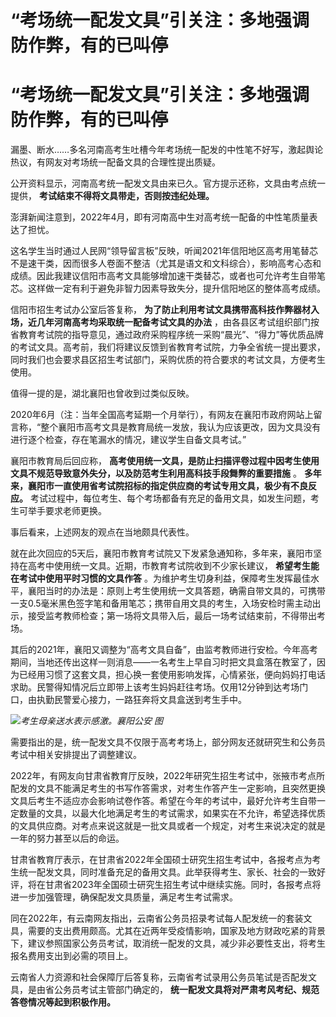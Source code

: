 # “考场统一配发文具”引关注：多地强调防作弊，有的已叫停

# “考场统一配发文具”引关注：多地强调防作弊，有的已叫停

漏墨、断水……多名河南高考生吐槽今年考场统一配发的中性笔不好写，激起舆论热议，有网友对考场统一配备文具的合理性提出质疑。

公开资料显示，河南高考统一配发文具由来已久。官方提示还称，文具由考点统一提供， **考试结束不得将文具带走，否则按违纪处理。**

澎湃新闻注意到，2022年4月，即有河南高中生对高考统一配备的中性笔质量表达了担忧。

这名学生当时通过人民网“领导留言板”反映，听闻2021年信阳地区高考用笔替芯不是速干类，因而很多人卷面不整洁（尤其是语文和文科综合），影响高考心态和成绩。因此我建议信阳市高考文具能够增加速干类替芯，或者也可允许考生自带笔芯。这样做一定有利于避免非智力因素导致失分，提升信阳地区的整体高考成绩。

信阳市招生考试办公室后答复称， **为了防止利用考试文具携带高科技作弊器材入场，近几年河南高考均采取统一配备考试文具的办法**
，由各县区考试组织部门按省教育考试院的指导意见，通过政府采购程序统一采购“晨光”、“得力”等优质品牌的考试文具。高考前，我们将建议反馈到省教育考试院，力争全省统一提出要求，同时我们也会要求县区招生考试部门，采购优质的符合要求的考试文具，方便考生使用。

值得一提的是，湖北襄阳也曾收到过类似反映。

2020年6月（注：当年全国高考延期一个月举行），有网友在襄阳市政府网站上留言称，“整个襄阳市高考文具是教育局统一发放，我认为应该更改，因为文具没有进行逐个检查，存在笔漏水的情况，建议学生自备文具考试。”

襄阳市教育局后回应称， **高考使用统一文具，是防止扫描评卷过程中因考生使用文具不规范导致意外失分，以及防范考生利用高科技手段舞弊的重要措施** 。
**多年来，襄阳市一直使用省考试院招标的指定供应商的考试专用文具，极少有不良反应。**
考试过程中，每位考生、每个考场都备有充足的备用文具，如发生问题，考生可举手要求老师更换。

事后看来，上述网友的观点在当地颇具代表性。

就在此次回应的5天后，襄阳市教育考试院又下发紧急通知称，多年来，襄阳市坚持在高考中使用统一文具。近期，市教育考试院收到不少家长建议，
**希望考生能在考试中使用平时习惯的文具作答**
。为维护考生切身利益，保障考生发挥最佳水平，襄阳当时的办法是：原则上考生使用统一文具答题，确需自带文具的，可携带一支0.5毫米黑色签字笔和备用笔芯；携带自用文具的考生，入场安检时需主动出示，接受监考教师检查；第一场将文具带入后，最后一场考试结束前，不得带出考场。

其后的2021年，襄阳又调整为“高考文具自备”，由监考教师进行安检。今年高考期间，当地还传出这样一则消息——一名考生上早自习时把文具盒落在教室了，因为已经用习惯了这套文具，担心换一套使用影响发挥，心情紧张，便向妈妈打电话求助。民警得知情况后立即带上该考生妈妈赶往考场。仅用12分钟到达考场门口，由执勤民警爱心接力，一路狂奔将文具盒送到考生手中。

![](https://inews.gtimg.com/om_bt/O8exiumTJyLMxFiLntkF3r4JPxZtXogSvNNpaW4RKhf3sAA/1000)_考生母亲送水表示感激。襄阳公安
图_

需要指出的是，统一配发文具不仅限于高考考场上，部分网友还就研究生和公务员考试中相关安排提出了调整建议。

2022年，有网友向甘肃省教育厅反映，2022年研究生招生考试中，张掖市考点所配发的文具不能满足考生的书写作答需求，对考生作答产生一定影响，且突然更换文具后考生不适应亦会影响试卷作答。希望在今年的考试中，最好允许考生自带一定数量的文具，以最大化地满足考生的考试需求，如果实在不允许，希望选择优质的文具供应商。对考点来说这就是一批文具或者一个规定，对考生来说决定的就是一年的努力甚至以后的命运。

甘肃省教育厅表示，在甘肃省2022年全国硕士研究生招生考试中，各报考点为考生统一配发文具，同时准备充足的备用文具。此举获得考生、家长、社会的一致好评，将在甘肃省2023年全国硕士研究生招生考试中继续实施。同时，各报考点将进一步加强管理，确保配发文具质量，满足考生考试需求。

同在2022年，有云南网友指出，云南省公务员招录考试每人配发统一的套装文具，需要的支出费用颇高。尤其在近两年受疫情影响，国家及地方财政吃紧的背景下，建议参照国家公务员考试，取消统一配发的文具，减少非必要性支出，将考生报名费用支出到必需的项目上。

云南省人力资源和社会保障厅后答复称，云南省考试录用公务员笔试是否配发文具，是由省公务员考试主管部门确定的，
**统一配发文具将对严肃考风考纪、规范答卷情况等起到积极作用。**

